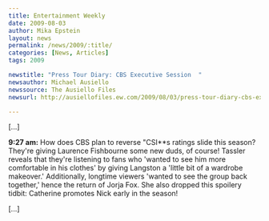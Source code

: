 ```yaml
---
title: Entertainment Weekly
date: 2009-08-03
author: Mika Epstein
layout: news
permalink: /news/2009/:title/
categories: [News, Articles]
tags: 2009

newstitle: "Press Tour Diary: CBS Executive Session  "
newsauthor: Michael Ausiello  
newssource: The Ausiello Files
newsurl: http://ausiellofiles.ew.com/2009/08/03/press-tour-diary-cbs-executive-session/  

---
```


[...]

**9:27 am:** How does CBS plan to reverse "CSI**s ratings slide this season? They're giving Laurence Fishbourne some new duds, of course! Tassler reveals that they're listening to fans who 'wanted to see him more comfortable in his clothes' by giving Langston a 'little bit of a wardrobe makeover.' Additionally, longtime viewers 'wanted to see the group back together,' hence the return of Jorja Fox. She also dropped this spoilery tidbit: Catherine promotes Nick early in the season!

[...]  
